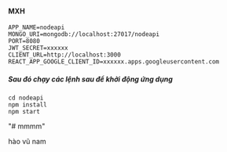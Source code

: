 
#### MXH
```
APP_NAME=nodeapi
MONGO_URI=mongodb://localhost:27017/nodeapi
PORT=8080
JWT_SECRET=xxxxxx
CLIENT_URL=http://localhost:3000
REACT_APP_GOOGLE_CLIENT_ID=xxxxxx.apps.googleusercontent.com
```

##### Sau đó chạy các lệnh sau để khởi động ứng dụng

```
cd nodeapi
npm install
npm start
```
"# mmmm" 

hào vũ nam